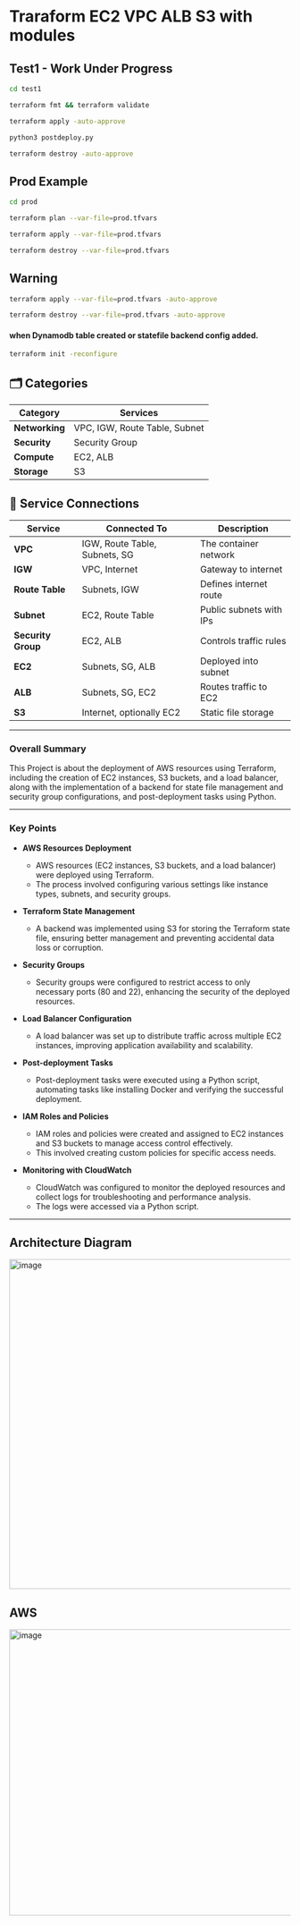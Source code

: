 # Traraform EC2 VPC ALB S3 with modules

## Test1 - Work Under Progress

```bash
cd test1
```

```bash
terraform fmt && terraform validate
```

```bash
terraform apply -auto-approve
```

```bash
python3 postdeploy.py
```

```bash
terraform destroy -auto-approve
```

## Prod Example
```bash
cd prod
```

```bash
terraform plan --var-file=prod.tfvars
```

```bash
terraform apply --var-file=prod.tfvars
```

```bash
terraform destroy --var-file=prod.tfvars
```

## Warning
```bash
terraform apply --var-file=prod.tfvars -auto-approve
```

```bash
terraform destroy --var-file=prod.tfvars -auto-approve
```

#### when Dynamodb table created or statefile  backend config added.
```bash
terraform init -reconfigure
```

## 🗂️ Categories
| Category       | Services                      |
| -------------- | ----------------------------- |
| **Networking** | VPC, IGW, Route Table, Subnet |
| **Security**   | Security Group                |
| **Compute**    | EC2, ALB                      |
| **Storage**    | S3                            |

## 🔌 Service Connections
| Service            | Connected To                  | Description             |
| ------------------ | ----------------------------- | ----------------------- |
| **VPC**            | IGW, Route Table, Subnets, SG | The container network   |
| **IGW**            | VPC, Internet                 | Gateway to internet     |
| **Route Table**    | Subnets, IGW                  | Defines internet route  |
| **Subnet**         | EC2, Route Table              | Public subnets with IPs |
| **Security Group** | EC2, ALB                      | Controls traffic rules  |
| **EC2**            | Subnets, SG, ALB              | Deployed into subnet    |
| **ALB**            | Subnets, SG, EC2              | Routes traffic to EC2   |
| **S3**             | Internet, optionally EC2      | Static file storage     |
---

### **Overall Summary**

This Project is about the deployment of AWS resources using Terraform, including the creation of EC2 instances, S3 buckets, and a load balancer, along with the implementation of a backend for state file management and security group configurations, and post-deployment tasks using Python.

---

### **Key Points**

* **AWS Resources Deployment**

  * AWS resources (EC2 instances, S3 buckets, and a load balancer) were deployed using Terraform.
  * The process involved configuring various settings like instance types, subnets, and security groups.

* **Terraform State Management**

  * A backend was implemented using S3 for storing the Terraform state file, ensuring better management and preventing accidental data loss or corruption.

* **Security Groups**

  * Security groups were configured to restrict access to only necessary ports (80 and 22), enhancing the security of the deployed resources.

* **Load Balancer Configuration**

  * A load balancer was set up to distribute traffic across multiple EC2 instances, improving application availability and scalability.

* **Post-deployment Tasks**

  * Post-deployment tasks were executed using a Python script, automating tasks like installing Docker and verifying the successful deployment.

* **IAM Roles and Policies**

  * IAM roles and policies were created and assigned to EC2 instances and S3 buckets to manage access control effectively.
  * This involved creating custom policies for specific access needs.

* **Monitoring with CloudWatch**

  * CloudWatch was configured to monitor the deployed resources and collect logs for troubleshooting and performance analysis.
  * The logs were accessed via a Python script.

---
## Architecture Diagram
<img width="985" height="590" alt="image" src="https://github.com/user-attachments/assets/057f2ef5-a3ac-4f08-8e3f-a43407368e6c" />

## AWS
<img width="512" height="512" alt="image" src="https://github.com/user-attachments/assets/5f7a974a-480a-4c26-bbb7-60874d947bfc" />


